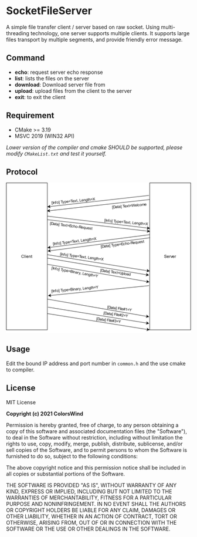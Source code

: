 # SocketFileServer
A simple file transfer client / server based on raw socket. Using multi-threading technology, one server supports multiple clients. It supports large files transport by multiple segments, and provide friendly error message.



## Command

- **echo**:  request server echo response 
- **list**:  lists the files on the server 
- **download**:  Download server file from 
- **upload**:  upload files from the client to the server 
- **exit**:  to exit the client 



## Requirement

- CMake >= 3.19
- MSVC 2019 (WIN32 API)

*Lower version of the compiler and cmake SHOULD be supported, please modify `CMakeList.txt` and test it yourself.* 

## Protocol

![](Socket.png)



## Usage

Edit the bound IP address and port number in `common.h` and the use cmake to compiler.



## License

MIT License

**Copyright (c) 2021 ColorsWind**

Permission is hereby granted, free of charge, to any person obtaining a copy
of this software and associated documentation files (the "Software"), to deal
in the Software without restriction, including without limitation the rights
to use, copy, modify, merge, publish, distribute, sublicense, and/or sell
copies of the Software, and to permit persons to whom the Software is
furnished to do so, subject to the following conditions:

The above copyright notice and this permission notice shall be included in all
copies or substantial portions of the Software.

THE SOFTWARE IS PROVIDED "AS IS", WITHOUT WARRANTY OF ANY KIND, EXPRESS OR
IMPLIED, INCLUDING BUT NOT LIMITED TO THE WARRANTIES OF MERCHANTABILITY,
FITNESS FOR A PARTICULAR PURPOSE AND NONINFRINGEMENT. IN NO EVENT SHALL THE
AUTHORS OR COPYRIGHT HOLDERS BE LIABLE FOR ANY CLAIM, DAMAGES OR OTHER
LIABILITY, WHETHER IN AN ACTION OF CONTRACT, TORT OR OTHERWISE, ARISING FROM,
OUT OF OR IN CONNECTION WITH THE SOFTWARE OR THE USE OR OTHER DEALINGS IN THE
SOFTWARE.
